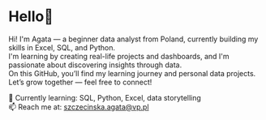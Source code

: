 # Hello👋

Hi! I'm Agata — a beginner data analyst from Poland, currently building my skills in Excel, SQL, and Python.  
I'm learning by creating real-life projects and dashboards, and I'm passionate about discovering insights through data.  
On this GitHub, you’ll find my learning journey and personal data projects.  
Let’s grow together — feel free to connect!

🌱 Currently learning: SQL, Python, Excel, data storytelling  
📫 Reach me at: szczecinska.agata@vp.pl



